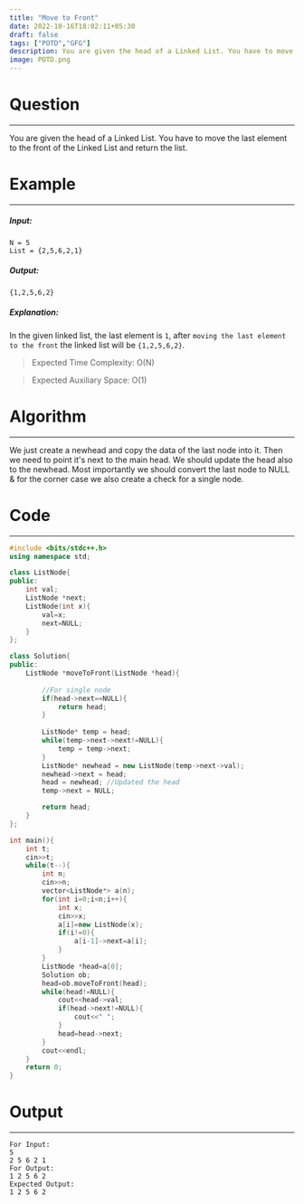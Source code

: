 ```yaml
---
title: "Move to Front"
date: 2022-10-16T18:02:11+05:30
draft: false
tags: ["POTD","GFG"]
description: You are given the head of a Linked List. You have to move the last element to the front of the Linked List and return the list.
image: POTD.png
---
```

# Question
---
You are given the head of a Linked List. You have to move the last element to the front of the Linked List and return the list.
# Example
---
##### Input:
```
N = 5
List = {2,5,6,2,1}
```
##### Output:
```
{1,2,5,6,2}
```
##### Explanation:
In the given linked list, the last element is `1`, after `moving the last element to the front` the linked list will be `{1,2,5,6,2}`.

> Expected Time Complexity: O(N)

> Expected Auxiliary Space: O(1)
# Algorithm
---
We just create a newhead and copy the data of the last node into it. Then we need to point it's next to the main head. We should update the head also to the newhead. Most importantly we should convert the last node to NULL & for the corner case we also create a check for a single node.
# Code
---
```cpp
#include <bits/stdc++.h>
using namespace std;

class ListNode{
public:
    int val;
    ListNode *next;
    ListNode(int x){
        val=x;
        next=NULL;
    }
};

class Solution{
public:
    ListNode *moveToFront(ListNode *head){
        
        //For single node
        if(head->next==NULL){
            return head;
        }
        
        ListNode* temp = head;
        while(temp->next->next!=NULL){
            temp = temp->next;
        }
        ListNode* newhead = new ListNode(temp->next->val);
        newhead->next = head;
        head = newhead; //Updated the head
        temp->next = NULL;

        return head;
    }
};

int main(){
    int t;
    cin>>t;
    while(t--){
        int n;
        cin>>n;
        vector<ListNode*> a(n);
        for(int i=0;i<n;i++){
            int x;
            cin>>x;
            a[i]=new ListNode(x);
            if(i!=0){
                a[i-1]->next=a[i];
            }
        }
        ListNode *head=a[0];
        Solution ob;
        head=ob.moveToFront(head);
        while(head!=NULL){
            cout<<head->val;
            if(head->next!=NULL){
                cout<<" ";
            }
            head=head->next;
        }
        cout<<endl;
    }
    return 0;
}
```
# Output
---
```
For Input:
5
2 5 6 2 1
For Output:
1 2 5 6 2
Expected Output:
1 2 5 6 2
```

